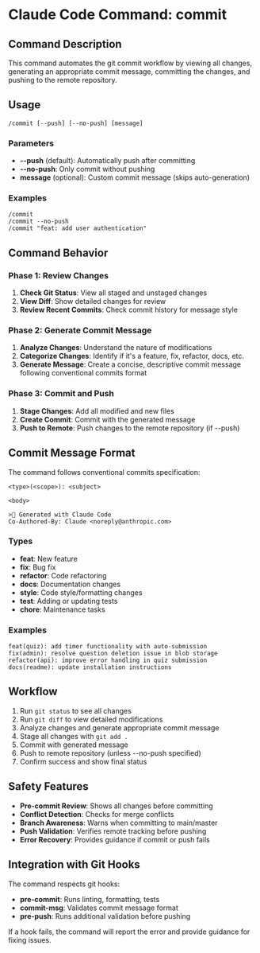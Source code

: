 # Claude Code Command: commit

## Command Description
This command automates the git commit workflow by viewing all changes, generating an appropriate commit message, committing the changes, and pushing to the remote repository.

## Usage
```
/commit [--push] [--no-push] [message]
```

### Parameters
- **--push** (default): Automatically push after committing
- **--no-push**: Only commit without pushing
- **message** (optional): Custom commit message (skips auto-generation)

### Examples
```
/commit
/commit --no-push
/commit "feat: add user authentication"
```

## Command Behavior

### Phase 1: Review Changes
1. **Check Git Status**: View all staged and unstaged changes
2. **View Diff**: Show detailed changes for review
3. **Review Recent Commits**: Check commit history for message style

### Phase 2: Generate Commit Message
1. **Analyze Changes**: Understand the nature of modifications
2. **Categorize Changes**: Identify if it's a feature, fix, refactor, docs, etc.
3. **Generate Message**: Create a concise, descriptive commit message following conventional commits format

### Phase 3: Commit and Push
1. **Stage Changes**: Add all modified and new files
2. **Create Commit**: Commit with the generated message
3. **Push to Remote**: Push changes to the remote repository (if --push)

## Commit Message Format

The command follows conventional commits specification:
```
<type>(<scope>): <subject>

<body>

> Generated with Claude Code
Co-Authored-By: Claude <noreply@anthropic.com>
```

### Types
- **feat**: New feature
- **fix**: Bug fix
- **refactor**: Code refactoring
- **docs**: Documentation changes
- **style**: Code style/formatting changes
- **test**: Adding or updating tests
- **chore**: Maintenance tasks

### Examples
```
feat(quiz): add timer functionality with auto-submission
fix(admin): resolve question deletion issue in blob storage
refactor(api): improve error handling in quiz submission
docs(readme): update installation instructions
```

## Workflow

1. Run `git status` to see all changes
2. Run `git diff` to view detailed modifications
3. Analyze changes and generate appropriate commit message
4. Stage all changes with `git add .`
5. Commit with generated message
6. Push to remote repository (unless --no-push specified)
7. Confirm success and show final status

## Safety Features

- **Pre-commit Review**: Shows all changes before committing
- **Conflict Detection**: Checks for merge conflicts
- **Branch Awareness**: Warns when committing to main/master
- **Push Validation**: Verifies remote tracking before pushing
- **Error Recovery**: Provides guidance if commit or push fails

## Integration with Git Hooks

The command respects git hooks:
- **pre-commit**: Runs linting, formatting, tests
- **commit-msg**: Validates commit message format
- **pre-push**: Runs additional validation before pushing

If a hook fails, the command will report the error and provide guidance for fixing issues.
